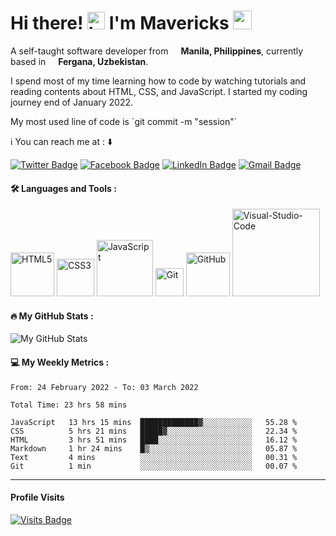 <!--
**mavericks-db/mavericks-db** is a ✨ _special_ ✨ repository because its `README.md` (this file) appears on your GitHub profile.

Here are some ideas to get you started:

- 🔭 I’m currently working on ...
- 🌱 I’m currently learning ...
- 👯 I’m looking to collaborate on ...
- 🤔 I’m looking for help with ...
- 💬 Ask me about ...
- 📫 How to reach me: ...
- 😄 Pronouns: ...
- ⚡ Fun fact: ...
-->
# Hi there!  <img src="https://user-images.githubusercontent.com/1303154/88677602-1635ba80-d120-11ea-84d8-d263ba5fc3c0.gif" width="28px" alt="hi"> I'm Mavericks <img src="https://emojis.slackmojis.com/emojis/images/1531849430/4246/blob-sunglasses.gif?1531849430" width="30"/> 

<p>A self-taught software developer from <img src="https://cdn-icons-png.flaticon.com/512/330/330493.png" width="12"> <b> Manila, Philippines</b>, currently based in <img src="https://cdn-icons-png.flaticon.com/512/330/330495.png" width="12"> <b> Fergana, Uzbekistan</b>. </p>

<p>I spend most of my time learning how to code by watching tutorials and reading contents about HTML, CSS, and JavaScript. I started my coding journey end of January 2022.</p>

<p> My most used line of code is `git commit -m "session"` <img src="https://cdn-icons.flaticon.com/png/512/1240/premium/1240970.png?token=exp=1645902921~hmac=8e9b913bc1c8cc0b7704c8dd30553365" width="12"> </p>

:information_source: You can reach me at : :arrow_down:

[![Twitter Badge](https://img.shields.io/badge/-mavericks__db-white?logo=Twitter&logoColor=1DA1F2&style=plastic)](https://twitter.com/mavericks_db)
[![Facebook Badge](https://img.shields.io/badge/-mavericksdb-white?logo=Facebook&logoColor=1877F2&style=plastic)](https://www.facebook.com/mavericksdb/)
[![LinkedIn Badge](https://img.shields.io/badge/-mavericks--db-white?logo=LinkedIn&logoColor=0A66C2&style=plastic)](https://www.linkedin.com/in/mavericks-db/)
[![Gmail Badge](https://img.shields.io/badge/-@balitaanmavericks-white?logo=Gmail&logoColor=EA4335&style=plastic)](mailto:balitaanmavericks@gmail.com)


#### :hammer_and_wrench: Languages and Tools :
<img alt="HTML5" width="70px" src="https://img.shields.io/badge/-HTML5-white?logo=html5&logoColor=E34F26&style=plastic"/> <img alt="CSS3" width="60px" src="https://img.shields.io/badge/-CSS3-white?logo=css3&logoColor=1572B6&style=plastic"/> <img alt="JavaScript" width="90px" src="https://img.shields.io/badge/-JavaScript-white?logo=javascript&logoColor=F7DF1E&style=plastic"/> <img alt="Git" width="45px" src="https://img.shields.io/badge/-Git-white?logo=git&logoColor=F05032&style=plastic"/> <img alt="GitHub" width="70px" src="https://img.shields.io/badge/-GitHub-white?logo=github&logoColor=181717&style=plastic"/> <img alt="Visual-Studio-Code" width="140px" src="https://img.shields.io/badge/-Visual%20Studio%20Code-white?logo=visual-studio-code&logoColor=007ACC&style=plastic"/>

#### :fire: My GitHub Stats :
![My GitHub Stats](https://github-readme-stats.vercel.app/api?username=mavericks-db&count_private=true&theme=tokyonight&hide=contribs,prs)

#### :computer: My Weekly Metrics :
<!--START_SECTION:waka-->

```text
From: 24 February 2022 - To: 03 March 2022

Total Time: 23 hrs 58 mins

JavaScript   13 hrs 15 mins  █████████████▓░░░░░░░░░░░   55.28 %
CSS          5 hrs 21 mins   █████▓░░░░░░░░░░░░░░░░░░░   22.34 %
HTML         3 hrs 51 mins   ████░░░░░░░░░░░░░░░░░░░░░   16.12 %
Markdown     1 hr 24 mins    █▒░░░░░░░░░░░░░░░░░░░░░░░   05.87 %
Text         4 mins          ░░░░░░░░░░░░░░░░░░░░░░░░░   00.31 %
Git          1 min           ░░░░░░░░░░░░░░░░░░░░░░░░░   00.07 %
```

<!--END_SECTION:waka-->

------------
#### Profile Visits

[![Visits Badge](https://badges.pufler.dev/visits/mavericks-db/mavericks-db)](https://badges.pufler.dev)
